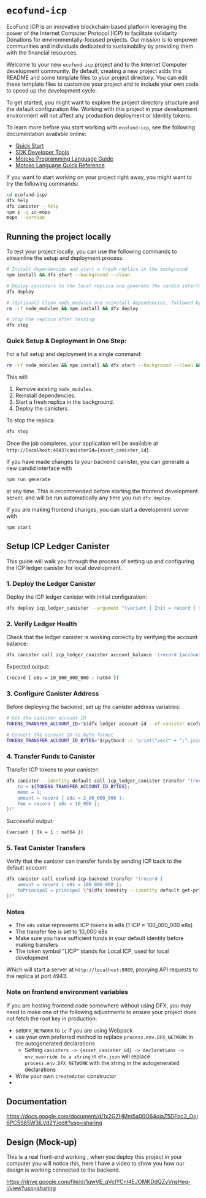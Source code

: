 # `ecofund-icp`

EcoFund ICP is an innovative blockchain-based platform leveraging the power of the Internet Computer Protocol (ICP) to facilitate solidarity Donations for environmentally-focused projects. Our mission is to empower communities and individuals dedicated to sustainability by providing them with the financial resources.


Welcome to your new `ecofund-icp` project and to the Internet Computer development community. By default, creating a new project adds this README and some template files to your project directory. You can edit these template files to customize your project and to include your own code to speed up the development cycle.

To get started, you might want to explore the project directory structure and the default configuration file. Working with this project in your development environment will not affect any production deployment or identity tokens.

To learn more before you start working with `ecofund-icp`, see the following documentation available online:

- [Quick Start](https://internetcomputer.org/docs/current/developer-docs/setup/deploy-locally)
- [SDK Developer Tools](https://internetcomputer.org/docs/current/developer-docs/setup/install)
- [Motoko Programming Language Guide](https://internetcomputer.org/docs/current/motoko/main/motoko)
- [Motoko Language Quick Reference](https://internetcomputer.org/docs/current/motoko/main/language-manual)

If you want to start working on your project right away, you might want to try the following commands:

```bash
cd ecofund-icp/
dfx help
dfx canister --help
npm i -g ic-mops
mops --version
```

## Running the project locally

To test your project locally, you can use the following commands to streamline the setup and deployment process:

```bash
# Install dependencies and start a fresh replica in the background
npm install && dfx start --background --clean

# Deploy canisters to the local replica and generate the candid interface
dfx deploy

# (Optional) Clean node_modules and reinstall dependencies, followed by deployment
rm -rf node_modules && npm install && dfx deploy

# Stop the replica after testing
dfx stop
```

### Quick Setup & Deployment in One Step:

For a full setup and deployment in a single command:

```bash
rm -rf node_modules && npm install && dfx start --background --clean && dfx deploy
```

This will:

1. Remove existing `node_modules`.
2. Reinstall dependencies.
3. Start a fresh replica in the background.
4. Deploy the canisters.

To stop the replica:

```bash
dfx stop
```

Once the job completes, your application will be available at `http://localhost:4943?canisterId={asset_canister_id}`.

If you have made changes to your backend canister, you can generate a new candid interface with

```bash
npm run generate
```

at any time. This is recommended before starting the frontend development server, and will be run automatically any time you run `dfx deploy`.

If you are making frontend changes, you can start a development server with

```bash
npm start
```

## Setup ICP Ledger Canister

This guide will walk you through the process of setting up and configuring the ICP ledger canister for local development.

### 1. Deploy the Ledger Canister

Deploy the ICP ledger canister with initial configuration:

```bash
dfx deploy icp_ledger_canister --argument "(variant { Init = record { minting_account = \"$(dfx ledger --identity anonymous account-id)\"; initial_values = vec { record { \"$(dfx ledger --identity default account-id)\"; record { e8s = 10_000_000_000 : nat64; }; }; }; send_whitelist = vec {}; transfer_fee = opt record { e8s = 10_000 : nat64; }; token_symbol = opt \"LICP\"; token_name = opt \"Local ICP\"; } })"
```

### 2. Verify Ledger Health

Check that the ledger canister is working correctly by verifying the account balance:

```bash
dfx canister call icp_ledger_canister account_balance '(record {account = '$(python3 -c 'print("vec{" + ";".join([str(b) for b in bytes.fromhex("'$(dfx ledger --identity default account-id)'")]) + "}")')'})'
```

Expected output:

```bash
(record { e8s = 10_000_000_000 : nat64 })
```

### 3. Configure Canister Address

Before deploying the backend, set up the canister address variables:

```bash
# Get the canister account ID
TOKENS_TRANSFER_ACCOUNT_ID="$(dfx ledger account-id --of-canister ecofund-icp-backend)"

# Convert the account ID to byte format
TOKENS_TRANSFER_ACCOUNT_ID_BYTES="$(python3 -c 'print("vec{" + ";".join([str(b) for b in bytes.fromhex("'$TOKENS_TRANSFER_ACCOUNT_ID'")]) + "}")')"
```

### 4. Transfer Funds to Canister

Transfer ICP tokens to your canister:

```bash
dfx canister --identity default call icp_ledger_canister transfer "(record {
    to = ${TOKENS_TRANSFER_ACCOUNT_ID_BYTES};
    memo = 1;
    amount = record { e8s = 2_00_000_000 };
    fee = record { e8s = 10_000 };
})"
```

Successful output:

```bash
(variant { Ok = 1 : nat64 })
```

### 5. Test Canister Transfers

Verify that the canister can transfer funds by sending ICP back to the default account:

```bash
dfx canister call ecofund-icp-backend transfer "(record {
    amount = record { e8s = 100_000_000 };
    toPrincipal = principal \"$(dfx identity --identity default get-principal)\"
})"
```

### Notes

- The `e8s` value represents ICP tokens in e8s (1 ICP = 100_000_000 e8s)
- The transfer fee is set to 10_000 e8s
- Make sure you have sufficient funds in your default identity before making transfers
- The token symbol "LICP" stands for Local ICP, used for local development

Which will start a server at `http://localhost:8080`, proxying API requests to the replica at port 4943.

### Note on frontend environment variables

If you are hosting frontend code somewhere without using DFX, you may need to make one of the following adjustments to ensure your project does not fetch the root key in production:

- set`DFX_NETWORK` to `ic` if you are using Webpack
- use your own preferred method to replace `process.env.DFX_NETWORK` in the autogenerated declarations
  - Setting `canisters -> {asset_canister_id} -> declarations -> env_override to a string` in `dfx.json` will replace `process.env.DFX_NETWORK` with the string in the autogenerated declarations
- Write your own `createActor` constructor
-

## Documentation

https://docs.google.com/document/d/1x2GZHMm5a00O64oiaZ5DFpc3_Ooj6PC5985W3lLVd2Y/edit?usp=sharing

## Design (Mock-up)

This is a real front-end working , when you deploy this project in your computer you will notice this, here I have a video to show you how our design is working connected to the backend.

https://drive.google.com/file/d/1qwVE_gVcIYCnI4EJOMKDdQZyVnsHeq-j/view?usp=sharing
